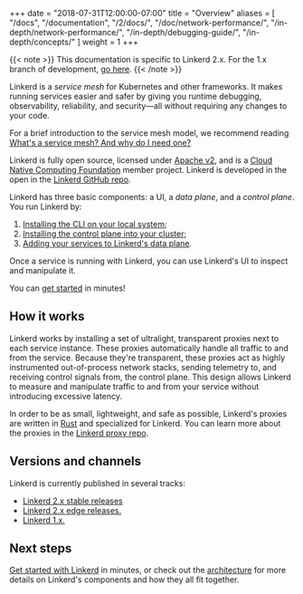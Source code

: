 +++
date = "2018-07-31T12:00:00-07:00"
title = "Overview"
aliases = [
  "/docs",
  "/documentation",
  "/2/docs/",
  "/doc/network-performance/",
  "/in-depth/network-performance/",
  "/in-depth/debugging-guide/",
  "/in-depth/concepts/"
]
weight = 1
+++

{{< note >}}
This documentation is specific to Linkerd 2.x. For the 1.x branch of development, [go here](/1/overview).
{{< /note >}}

Linkerd is a _service mesh_ for Kubernetes and other frameworks. It makes
running services easier and safer by giving you runtime debugging,
observability, reliability, and security&mdash;all without requiring any changes to
your code.

For a brief introduction to the service mesh model, we recommend reading
[What's a service mesh? And why do I need
one?](https://blog.buoyant.io/2017/04/25/whats-a-service-mesh-and-why-do-i-need-one/)

Linkerd is fully open source, licensed under [Apache
v2](https://github.com/linkerd/linkerd2/blob/master/LICENSE), and is a [Cloud
Native Computing Foundation](https://cncf.io) member project. Linkerd is
developed in the open in the [Linkerd GitHub repo](https://github.com/linkerd).

Linkerd has three basic components: a UI, a *data plane*, and a *control
plane*. You run Linkerd by:

1. [Installing the CLI on your local system](../getting-started/#step-1-install-the-cli);
1. [Installing the control plane into your cluster](../getting-started/#step-3-install-linkerd-onto-the-cluster);
1. [Adding your services to Linkerd's data plane](../adding-your-service/).

Once a service is running with Linkerd, you can use Linkerd's UI to inspect and
manipulate it.

You can [get started](../getting-started/) in minutes!

## How it works

Linkerd works by installing a set of ultralight, transparent proxies next to
each service instance. These proxies automatically handle all traffic to and
from the service. Because they're transparent, these proxies act as highly
instrumented out-of-process network stacks, sending telemetry to, and receiving
control signals from, the control plane. This design allows Linkerd to measure
and manipulate traffic to and from your service without introducing excessive
latency.

In order to be as small, lightweight, and safe as possible, Linkerd's proxies
are written in [Rust](https://www.rust-lang.org/) and specialized for Linkerd.
You can learn more about the proxies in the [Linkerd proxy
repo](https://github.com/linkerd/linkerd2-proxy).

## Versions and channels

Linkerd is currently published in several tracks:

* [Linkerd 2.x stable releases](../edge/)
* [Linkerd 2.x edge releases.](../edge/)
* [Linkerd 1.x.](/1/overview/)

## Next steps

[Get started with Linkerd](../getting-started/) in minutes, or check out the
[architecture](../architecture/) for more details on Linkerd's components and
how they all fit together.

